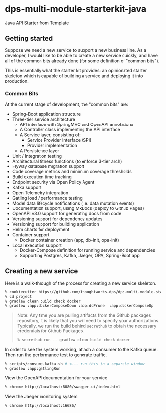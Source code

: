 # dps-multi-module-starterkit-java

Java API Starter from Template

## Getting started

Suppose we need a new service to support a new business line.
As a developer, I would like to be able to create a new service quickly, and have all of the common bits already done (for some definition of "common bits").

This is essentially what the starter kit provides: an opinionated starter skeleton which is capable of building a service and deploying it into production.

### Common Bits

At the current stage of development, the "common bits" are:

* Spring-Boot application structure
* Three-tier service architecture
  * API interface with SpringMVC and OpenAPI annotations
  * A Controller class implementing the API interface
  * A Service layer, consisting of:
    * Service Provider Interface (SPI)
    * Provider implementation
  * A Persistence layer
* Unit / Integration testing
* Architectural fitness functions (to enforce 3-tier arch)
* Flyway database migration support
* Code coverage metrics and minimum coverage thresholds
* Build execution time tracking
* Endpoint security via Open Policy Agent
* Kafka support
* Open Telemetry integration
* Gatling load / performance testing
* Model data lifecycle notifications (i.e. data mutation events)
* Documentation support, using MkDocs (deploy to Github Pages)
* OpenAPI v3.0 support for generating docs from code
* Versioning support for dependency updates
* Versioning support for building application
* Helm charts for deployment
* Container support
  * Docker container creation (app, db-init, opa-init)
* Local execution support
  * Docker-Compose definition for running service and dependencies
  * Supporting Postgres, Kafka, Jaeger, OPA, Spring-Boot app
 

## Creating a new service

Here is a walk-through of the process for creating a new service skeleton.

```bash
% cookiecutter https://github.com/thoughtworks-dps/dps-multi-module-starterkit-java --directory templates/project
% cd project
% gradlew clean build check docker
% gradlew :app:dockerComposeDown :app:dcPrune  :app:dockerComposeUp
```

> Note: Any time you are pulling artifacts from the Github packages repository, it is likely that you will need to specify your authorizations.
> Typically, we run the build behind `secrethub` to obtain the necessary credentials for Github Packages. 
> ```bash
> % secrethub run -- gradlew clean build check docker
> ```

In order to see the system working, attach a consumer to the Kafka queue.
Then run the performance test to generate traffic.

```bash
% scripts/consume-kafka.sh # <--- run this in a separate window
% gradlew :app:gatlingRun  
```

View the OpenAPI documentation for your service

```bash
% chrome http://localhost:8080/swagger-ui/index.html
 ```

View the Jaeger monitoring system

```bash
% chrome http://localhost:16686/
 ```

